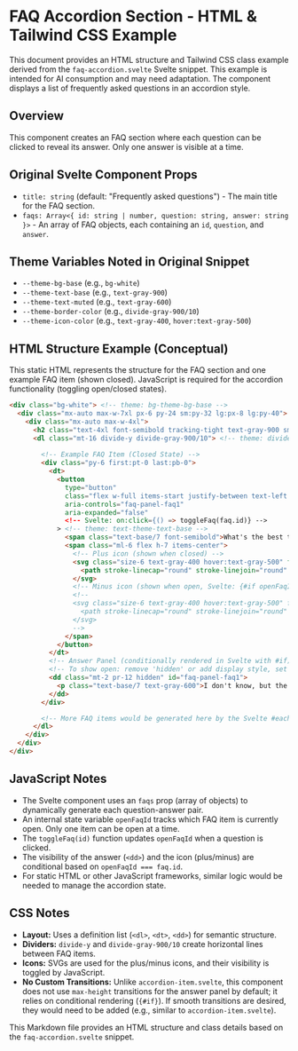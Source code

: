 # FAQ Accordion Section - HTML & Tailwind CSS Example

This document provides an HTML structure and Tailwind CSS class example derived from the `faq-accordion.svelte` Svelte snippet. This example is intended for AI consumption and may need adaptation. The component displays a list of frequently asked questions in an accordion style.

## Overview

This component creates an FAQ section where each question can be clicked to reveal its answer. Only one answer is visible at a time.

## Original Svelte Component Props

-   `title: string` (default: "Frequently asked questions") - The main title for the FAQ section.
-   `faqs: Array<{ id: string | number, question: string, answer: string }>` - An array of FAQ objects, each containing an `id`, `question`, and `answer`.

## Theme Variables Noted in Original Snippet

-   `--theme-bg-base` (e.g., `bg-white`)
-   `--theme-text-base` (e.g., `text-gray-900`)
-   `--theme-text-muted` (e.g., `text-gray-600`)
-   `--theme-border-color` (e.g., `divide-gray-900/10`)
-   `--theme-icon-color` (e.g., `text-gray-400`, `hover:text-gray-500`)

## HTML Structure Example (Conceptual)

This static HTML represents the structure for the FAQ section and one example FAQ item (shown closed). JavaScript is required for the accordion functionality (toggling open/closed states).

```html
<div class="bg-white"> <!-- theme: bg-theme-bg-base -->
  <div class="mx-auto max-w-7xl px-6 py-24 sm:py-32 lg:px-8 lg:py-40">
    <div class="mx-auto max-w-4xl">
      <h2 class="text-4xl font-semibold tracking-tight text-gray-900 sm:text-5xl">Frequently asked questions</h2> <!-- title prop, theme: text-theme-text-base -->
      <dl class="mt-16 divide-y divide-gray-900/10"> <!-- theme: divide-theme-border-color -->
        
        <!-- Example FAQ Item (Closed State) -->
        <div class="py-6 first:pt-0 last:pb-0">
          <dt>
            <button 
              type="button" 
              class="flex w-full items-start justify-between text-left text-gray-900" 
              aria-controls="faq-panel-faq1" 
              aria-expanded="false" 
              <!-- Svelte: on:click={() => toggleFaq(faq.id)} -->
            > <!-- theme: text-theme-text-base -->
              <span class="text-base/7 font-semibold">What's the best thing about Switzerland?</span> <!-- faq.question -->
              <span class="ml-6 flex h-7 items-center">
                <!-- Plus icon (shown when closed) -->
                <svg class="size-6 text-gray-400 hover:text-gray-500" fill="none" viewBox="0 0 24 24" stroke-width="1.5" stroke="currentColor" aria-hidden="true"> <!-- theme: icon color -->
                  <path stroke-linecap="round" stroke-linejoin="round" d="M12 6v12m6-6H6" />
                </svg>
                <!-- Minus icon (shown when open, Svelte: {#if openFaqId === faq.id}) -->
                <!-- 
                <svg class="size-6 text-gray-400 hover:text-gray-500" fill="none" viewBox="0 0 24 24" stroke-width="1.5" stroke="currentColor" aria-hidden="true">
                  <path stroke-linecap="round" stroke-linejoin="round" d="M18 12H6" />
                </svg>
                -->
              </span>
            </button>
          </dt>
          <!-- Answer Panel (conditionally rendered in Svelte with #if) -->
          <!-- To show open: remove 'hidden' or add display style, set aria-expanded on button to true -->
          <dd class="mt-2 pr-12 hidden" id="faq-panel-faq1">
            <p class="text-base/7 text-gray-600">I don't know, but the flag is a big plus. Lorem ipsum dolor sit amet consectetur adipisicing elit. Quas cupiditate laboriosam fugiat.</p> <!-- faq.answer, theme: text-theme-text-muted -->
          </dd>
        </div>

        <!-- More FAQ items would be generated here by the Svelte #each block -->
      </dl>
    </div>
  </div>
</div>
```

## JavaScript Notes
- The Svelte component uses an `faqs` prop (array of objects) to dynamically generate each question-answer pair.
- An internal state variable `openFaqId` tracks which FAQ item is currently open. Only one item can be open at a time.
- The `toggleFaq(id)` function updates `openFaqId` when a question is clicked.
- The visibility of the answer (`<dd>`) and the icon (plus/minus) are conditional based on `openFaqId === faq.id`.
- For static HTML or other JavaScript frameworks, similar logic would be needed to manage the accordion state.

## CSS Notes
- **Layout:** Uses a definition list (`<dl>`, `<dt>`, `<dd>`) for semantic structure.
- **Dividers:** `divide-y` and `divide-gray-900/10` create horizontal lines between FAQ items.
- **Icons:** SVGs are used for the plus/minus icons, and their visibility is toggled by JavaScript.
- **No Custom Transitions:** Unlike `accordion-item.svelte`, this component does not use `max-height` transitions for the answer panel by default; it relies on conditional rendering (`{#if}`). If smooth transitions are desired, they would need to be added (e.g., similar to `accordion-item.svelte`).

This Markdown file provides an HTML structure and class details based on the `faq-accordion.svelte` snippet.
